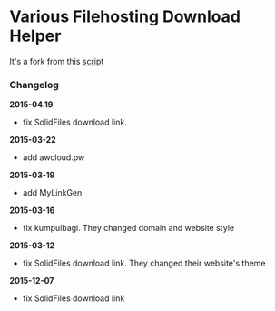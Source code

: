 # Various Filehosting Download Helper
It's a fork from this [script](https://openuserjs.org/scripts/AMZMA/Yet_Another_Download_Helper_for_Various_FileHosting,_Just_Helper_Dengan_Taburan_Kacang_Almond_Diselimuti_Coklat_Belgia_Yang_Langsung_Meleleh_Bila_Masuk_Di_Mulut._%5BArgggghhh%7D_%28%E2%95%AF%C2%B0%D0%94%C2%B0%EF%BC%89%E2%95%AF%EF%B8%B5_%C9%AFu%E1%B4%8E%C6%83%C9%90%C9%AF/)

### Changelog
**2015-04.19**
- fix SolidFiles download link.

**2015-03-22**
- add awcloud.pw

**2015-03-19**
- add MyLinkGen

**2015-03-16**
- fix kumpulbagi. They changed domain and website style

**2015-03-12**
- fix SolidFiles download link. They changed their website's theme

**2015-12-07**
- fix SolidFiles download link
